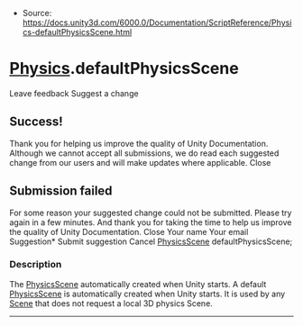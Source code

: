 * Source: https://docs.unity3d.com/6000.0/Documentation/ScriptReference/Physics-defaultPhysicsScene.html

#  [Physics](https://docs.unity3d.com/6000.0/Documentation/ScriptReference/Physics.html).defaultPhysicsScene
Leave feedback
Suggest a change
## Success!
Thank you for helping us improve the quality of Unity Documentation. Although we cannot accept all submissions, we do read each suggested change from our users and will make updates where applicable.
Close
## Submission failed
For some reason your suggested change could not be submitted. Please <a>try again</a> in a few minutes. And thank you for taking the time to help us improve the quality of Unity Documentation.
Close
Your name Your email Suggestion* Submit suggestion
Cancel
[PhysicsScene](https://docs.unity3d.com/6000.0/Documentation/ScriptReference/PhysicsScene.html) defaultPhysicsScene; 
### Description
The [PhysicsScene](https://docs.unity3d.com/6000.0/Documentation/ScriptReference/PhysicsScene.html) automatically created when Unity starts.
A default [PhysicsScene](https://docs.unity3d.com/6000.0/Documentation/ScriptReference/PhysicsScene.html) is automatically created when Unity starts. It is used by any [Scene](https://docs.unity3d.com/6000.0/Documentation/ScriptReference/SceneManagement.Scene.html) that does not request a local 3D physics Scene.
* * *
